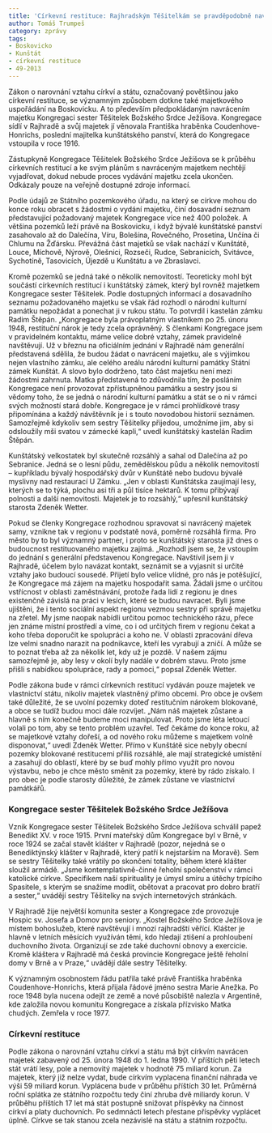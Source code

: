 ```yaml
---
title: 'Církevní restituce: Rajhradským Těšitelkám se pravděpodobně navrátí bývalé kunštátské panství'
author: Tomáš Trumpeš
category: zprávy
tags:
- Boskovicko
- Kunštát
- církevní restituce
- 49-2013
---
```


Zákon o narovnání vztahu církví a státu, označovaný povětšinou jako církevní restituce, se významným způsobem dotkne také majetkového uspořádání na Boskovicku. A to především předpokládaným navrácením majetku Kongregaci sester Těšitelek Božského Srdce Ježíšova. Kongregace sídlí v Rajhradě a svůj majetek jí věnovala Františka hraběnka Coudenhove-Honrichs, poslední majitelka kunštátského panství, která do Kongregace vstoupila v roce 1916.

Zástupkyně Kongregace Těšitelek Božského Srdce Ježíšova se k průběhu církevních restitucí a ke svým plánům s navráceným majetkem nechtějí vyjadřovat, dokud nebude proces vydávání majetku zcela ukončen. Odkázaly pouze na veřejně dostupné zdroje informací.

Podle údajů ze Státního pozemkového úřadu, na který se církve mohou do konce roku obracet s žádostmi o vydání majetku, činí dosavadní seznam představující požadovaný majetek Kongregace více než 400 položek. A většina pozemků leží právě na Boskovicku, i když bývalé kunštátské panství zasahovalo až do Dalečína, Víru, Bolešína, Rovečného, Prosetína, Unčína či Chlumu na Žďársku. Převážná část majetků se však nachází v Kunštátě, Louce, Míchově, Nýrově, Olešnici, Rozseči, Rudce, Sebranicích, Svitávce, Sychotíně, Tasovicích, Újezdě u Kunštátu a ve Zbraslavci.

Kromě pozemků se jedná také o několik nemovitostí. Teoreticky mohl být součástí církevních restitucí i kunštátský zámek, který byl rovněž majetkem Kongregace sester Těšitelek. Podle dostupných informací a dosavadního seznamu požadovaného majetku se však řád rozhodl o národní kulturní památku nepožádat a ponechat ji v rukou státu. To potvrdil i kastelán zámku Radim Štěpán. „Kongregace byla právoplatným vlastníkem po 25. únoru 1948, restituční nárok je tedy zcela oprávněný. S členkami Kongregace jsem v pravidelném kontaktu, máme velice dobré vztahy, zámek pravidelně navštěvují. Už v březnu na oficiálním jednání v Rajhradě nám generální představená sdělila, že budou žádat o navrácení majetku, ale s výjimkou nejen vlastního zámku, ale celého areálu národní kulturní památky Státní zámek Kunštát. A slovo bylo dodrženo, tato část majetku není mezi žádostmi zahrnuta. Matka představená to zdůvodnila tím, že posláním Kongregace není provozovat zpřístupněnou památku a sestry jsou si vědomy toho, že se jedná o národní kulturní památku a stát se o ni v rámci svých možností stará dobře. Kongregace je v rámci prohlídkové trasy připomínána a každý návštěvník je i s touto novodobou historií seznámen. Samozřejmě kdykoliv sem sestry Těšitelky přijedou, umožníme jim, aby si odsloužily mši svatou v zámecké kapli,“ uvedl kunštátský kastelán Radim Štěpán.

Kunštátský velkostatek byl skutečně rozsáhlý a sahal od Dalečína až po Sebranice. Jedná se o lesní půdu, zemědělskou půdu a několik nemovitostí – kupříkladu bývalý hospodářský dvůr v Kunštátě nebo budovu bývalé myslivny nad restaurací U Zámku. „Jen v oblasti Kunštátska zaujímají lesy, kterých se to týká, plochu asi tři a půl tisíce hektarů. K tomu přibývají polnosti a další nemovitosti. Majetek je to rozsáhlý,“ upřesnil kunštátský starosta Zdeněk Wetter.

Pokud se členky Kongregace rozhodnou spravovat si navrácený majetek samy, vznikne tak v regionu v podstatě nová, poměrně rozsáhlá firma. Pro město by to byl významný partner, i proto se kunštátský starosta již dnes o budoucnost restituovaného majetku zajímá. „Rozhodl jsem se, že vstoupím do jednání s generální představenou Kongregace. Navštívil jsem ji v Rajhradě, účelem bylo navázat kontakt, seznámit se a vyjasnit si určité vztahy jako budoucí sousedé. Přijetí bylo velice vlídné, pro nás je potěšující, že Kongregace má zájem na majetku hospodařit sama. Žádali jsme o určitou vstřícnost v oblasti zaměstnávání, protože řada lidí z regionu je dnes existenčně závislá na práci v lesích, které se budou navracet. Byli jsme ujištěni, že i tento sociální aspekt regionu vezmou sestry při správě majetku na zřetel. My jsme naopak nabídli určitou pomoc technického rázu, přece jen známe místní prostředí a víme, co i od určitých firem v regionu čekat a koho třeba doporučit ke spolupráci a koho ne. V oblasti zpracování dřeva lze velmi snadno narazit na podnikavce, kteří les vyrabují a zničí. A může se to poznat třeba až za několik let, kdy už je pozdě. V našem zájmu samozřejmě je, aby lesy v okolí byly nadále v dobrém stavu. Proto jsme přišli s nabídkou spolupráce, rady a pomoci,“ popsal Zdeněk Wetter.

Podle zákona bude v rámci církevních restitucí vydáván pouze majetek ve vlastnictví státu, nikoliv majetek vlastněný přímo obcemi. Pro obce je ovšem také důležité, že se uvolní pozemky doteď restitučním nárokem blokované, a obce se tudíž budou moci dále rozvíjet. „Nám náš majetek zůstane a hlavně s ním konečně budeme moci manipulovat. Proto jsme léta letoucí volali po tom, aby se tento problém uzavřel. Teď čekáme do konce roku, až se majetkové vztahy dořeší, a od nového roku můžeme s majetkem volně disponovat,“ uvedl Zdeněk Wetter. Přímo v Kunštátě sice nebyly obecní pozemky blokované restitucemi příliš rozsáhlé, ale mají strategické umístění a zasahují do oblastí, které by se buď mohly přímo využít pro novou výstavbu, nebo je chce město směnit za pozemky, které by rádo získalo. I pro obec je podle starosty důležité, že zámek zůstane ve vlastnictví památkářů.

### Kongregace sester Těšitelek Božského Srdce Ježíšova

Vznik Kongregace sester Těšitelek Božského Srdce Ježíšova schválil papež Benedikt XV. v roce 1915. První mateřský dům Kongregace byl v Brně, v roce 1924 se začal stavět klášter v Rajhradě (pozor, nejedná se o Benediktýnský klášter v Rajhradě, který patří k nejstarším na Moravě). Sem se sestry Těšitelky také vrátily po skončení totality, během které klášter sloužil armádě. „Jsme kontemplativně-činné řeholní společenství v rámci katolické církve. Specifikem naší spirituality je úmysl smíru a útěchy trpícího Spasitele, s kterým se snažíme modlit, obětovat a pracovat pro dobro bratří a sester,“ uvádějí sestry Těšitelky na svých internetových stránkách.

V Rajhradě žije největší komunita sester a Kongregace zde provozuje Hospic sv. Josefa a Domov pro seniory. „Kostel Božského Srdce Ježíšova je místem bohoslužeb, které navštěvují i mnozí rajhradští věřící. Klášter je hlavně v letních měsících využíván těmi, kdo hledají ztišení a prohloubení duchovního života. Organizují se zde také duchovní obnovy a exercicie. Kromě kláštera v Rajhradě má česká provincie Kongregace ještě řeholní domy v Brně a v Praze,“ uvádějí dále sestry Těšitelky.

K významným osobnostem řádu patřila také právě Františka hraběnka Coudenhove-Honrichs, která přijala řádové jméno sestra Marie Anežka. Po roce 1948 byla nucena odejít ze země a nové působiště nalezla v Argentině, kde založila novou komunitu Kongregace a získala přízvisko Matka chudých. Zemřela v roce 1977.

### Církevní restituce

Podle zákona o narovnání vztahu církví a státu má být církvím navrácen majetek zabavený od 25. února 1948 do 1. ledna 1990. V příštích pěti letech stát vrátí lesy, pole a nemovitý majetek v hodnotě 75 miliard korun. Za majetek, který již nelze vydat, bude církvím vyplacena finanční náhrada ve výši 59 miliard korun. Vyplácena bude v průběhu příštích 30 let. Průměrná roční splátka ze státního rozpočtu tedy činí zhruba dvě miliardy korun. V průběhu příštích 17 let má stát postupně snižovat příspěvky na činnost církví a platy duchovních. Po sedmnácti letech přestane příspěvky vyplácet úplně. Církve se tak stanou zcela nezávislé na státu a státním rozpočtu.
